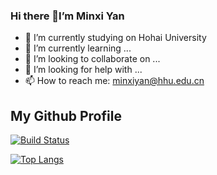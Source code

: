 ### Hi there 👋I’m Minxi Yan

- 🔭 I’m currently studying on Hohai University
- 🌱 I’m currently learning ...
- 👯 I’m looking to collaborate on ...
- 🤔 I’m looking for help with ...
- 📫 How to reach me: minxiyan@hhu.edu.cn

## My Github Profile
[![Build Status](https://travis-ci.org/joemccann/dillinger.svg?branch=master)](https://travis-ci.org/joemccann/dillinger)
<!-- ![Anurag's GitHub stats](https://github-readme-stats.vercel.app/api?username=Yan0613&show_icons=true)   -->

[![Top Langs](https://github-readme-stats.vercel.app/api/top-langs/?username=Yan0613&layout=compact)](https://github.com/Yan0613/github-readme-stats)
